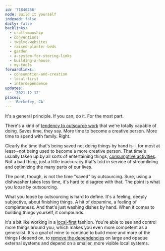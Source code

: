 ```yaml
---
id: '71840256'
node: Build it yourself
indexed: false
daily: false
backlinks:
  - craftsmanship
  - conventions
  - twelve-websites
  - raised-planter-beds
  - garden
  - a-system-for-storing-links
  - building-a-house
  - my-tools
forwardlinks:
  - consumption-and-creation
  - local-first
  - interdependence
updates:
  - '2021-12-12'
places:
  - 'Berkeley, CA'
---
```

It's a general principle. If you can, do it. For the most part. 

There's a kind of [tendency to outsource work](https://nav.al/hourly-rate) that we're totally capable of doing. Saves time, they say. More time to become a creative person. More time to spend with family. Right. 

Clearly the time that's being saved not doing things by hand is-- for most at least--not being used to become a more creative person. That time's usually taken up by all sorts of entertaining things, [consumptive activities](consumption-and-creation.md). Not a bad thing, just a little inaccuracy that's told in service of streamlining and optimizing the many parts of our lives. 

The point, though, is not the time "saved" by outsourcing. Sure, using a dishwasher takes less time, it's hard to disagree with that. The point is what you *loose* by outsourcing. 

What you loose by outsourcing is hard to define. It's a feeling, deeply subjective, about finishing things. A hit of dopamine, a feeling of completeness. And that's just washing dishes by hand. When it comes to building things yourself, it compounds.

It's a bit like working in a [local-first](local-first.md) fashion. You're able to see and control more things around you, which makes you even more competent as a generalist. It's a goal of mine to continue to build more and more of the things I depend on, to [remove the dependencies](interdependence.md) on large and opaque external systems and depend on a smaller, more visible local systems.


